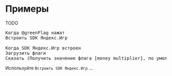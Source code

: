 # Примеры
TODO
<pre class="scratchblocks">
Когда @greenFlag нажат
Встроить SDK Яндекс.Игр

Когда SDK Яндекс.Игр встроен
Загрузить флаги
Сказать (Получить значение флага [money_multiplier], по умолчанию [1])
</pre>

Используйте <code class="sb">Встроить SDK Яндекс.Игр</code> ...